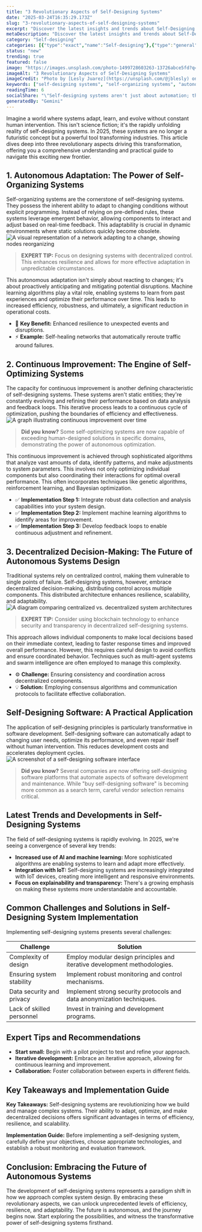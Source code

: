 ```yaml
---
title: "3 Revolutionary Aspects of Self-Designing Systems"
date: "2025-03-24T16:35:29.173Z"
slug: "3-revolutionary-aspects-of-self-designing-systems"
excerpt: "Discover the latest insights and trends about Self-Designing Systems. This comprehensive guide covers everything you need to know about Self-Designing Systems in 2025."
metaDescription: "Discover the latest insights and trends about Self-Designing Systems. This comprehensive guide covers everything you need to know about Self-Designing Syst..."
category: "Self-designing"
categories: [{"type":"exact","name":"Self-designing"},{"type":"general","name":"Artificial Intelligence"},{"type":"medium","name":"Machine Learning"},{"type":"specific","name":"Evolutionary Algorithms"},{"type":"niche","name":"Genetic Programming"}]
status: "new"
trending: true
featured: false
image: "https://images.unsplash.com/photo-1499728603263-13726abce5fd?q=85&w=1200&fit=max&fm=webp&auto=compress"
imageAlt: "3 Revolutionary Aspects of Self-Designing Systems"
imageCredit: "Photo by [Lesly Juarez](https://unsplash.com/@jblesly) on Unsplash"
keywords: ["self-designing systems", "self-organizing systems", "autonomous systems design", "designing self-managing systems", "self-designing software", "self-healing systems architecture", "self-optimizing system examples", "buy self-designing software", "self-designing system benefits", "self-designing system implementation"]
readingTime: 6
socialShare: "\"Self-designing systems aren't just about automation; they're about creating systems that continuously learn, adapt, and evolve, exceeding the limitations of human-designed solutions.\""
generatedBy: "Gemini"
---
```




Imagine a world where systems adapt, learn, and evolve without constant human intervention.  This isn't science fiction; it's the rapidly unfolding reality of self-designing systems.  In 2025, these systems are no longer a futuristic concept but a powerful tool transforming industries. This article dives deep into three revolutionary aspects driving this transformation, offering you a comprehensive understanding and practical guide to navigate this exciting new frontier.

## 1. Autonomous Adaptation: The Power of Self-Organizing Systems

Self-organizing systems are the cornerstone of self-designing systems.  They possess the inherent ability to adapt to changing conditions without explicit programming. Instead of relying on pre-defined rules, these systems leverage emergent behavior, allowing components to interact and adjust based on real-time feedback.  This adaptability is crucial in dynamic environments where static solutions quickly become obsolete. ![A visual representation of a network adapting to a change, showing nodes reorganizing](https://images.unsplash.com/photo-1506126613408-eca07ce68773?q=85&w=1200&fit=max&fm=webp&auto=compress)

> **EXPERT TIP:**  Focus on designing systems with decentralized control. This enhances resilience and allows for more effective adaptation in unpredictable circumstances.

This autonomous adaptation isn't simply about reacting to changes; it's about proactively anticipating and mitigating potential disruptions.  Machine learning algorithms play a vital role, enabling systems to learn from past experiences and optimize their performance over time.  This leads to increased efficiency, robustness, and ultimately, a significant reduction in operational costs.

* 🔑 **Key Benefit:** Enhanced resilience to unexpected events and disruptions.
* ⚡ **Example:**  Self-healing networks that automatically reroute traffic around failures.

## 2. Continuous Improvement: The Engine of Self-Optimizing Systems

The capacity for continuous improvement is another defining characteristic of self-designing systems.  These systems aren't static entities; they're constantly evolving and refining their performance based on data analysis and feedback loops.  This iterative process leads to a continuous cycle of optimization, pushing the boundaries of efficiency and effectiveness. ![A graph illustrating continuous improvement over time](https://images.unsplash.com/photo-1502139214982-d0ad755818d8?q=85&w=1200&fit=max&fm=webp&auto=compress)

> **Did you know?**  Some self-optimizing systems are now capable of exceeding human-designed solutions in specific domains, demonstrating the power of autonomous optimization.

This continuous improvement is achieved through sophisticated algorithms that analyze vast amounts of data, identify patterns, and make adjustments to system parameters.  This involves not only optimizing individual components but also coordinating their interactions for optimal overall performance.  This often incorporates techniques like genetic algorithms, reinforcement learning, and Bayesian optimization.

* ✅ **Implementation Step 1:** Integrate robust data collection and analysis capabilities into your system design.
* ✅ **Implementation Step 2:** Implement machine learning algorithms to identify areas for improvement.
* ✅ **Implementation Step 3:** Develop feedback loops to enable continuous adjustment and refinement.

## 3. Decentralized Decision-Making: The Future of Autonomous Systems Design

Traditional systems rely on centralized control, making them vulnerable to single points of failure.  Self-designing systems, however, embrace decentralized decision-making, distributing control across multiple components. This distributed architecture enhances resilience, scalability, and adaptability. ![A diagram comparing centralized vs. decentralized system architectures](https://images.unsplash.com/photo-1533093818119-ac1fa47a6d59?q=85&w=1200&fit=max&fm=webp&auto=compress)

> **EXPERT TIP:** Consider using blockchain technology to enhance security and transparency in decentralized self-designing systems.

This approach allows individual components to make local decisions based on their immediate context, leading to faster response times and improved overall performance.  However, this requires careful design to avoid conflicts and ensure coordinated behavior.  Techniques such as multi-agent systems and swarm intelligence are often employed to manage this complexity.

* ⚙️ **Challenge:** Ensuring consistency and coordination across decentralized components.
* 💡 **Solution:**  Employing consensus algorithms and communication protocols to facilitate effective collaboration.

##  Self-Designing Software: A Practical Application

The application of self-designing principles is particularly transformative in software development.  Self-designing software can automatically adapt to changing user needs, optimize its performance, and even repair itself without human intervention. This reduces development costs and accelerates deployment cycles.  ![A screenshot of a self-designing software interface](https://images.unsplash.com/photo-1499728603263-13726abce5fd?q=85&w=1200&fit=max&fm=webp&auto=compress)

> **Did you know?**  Several companies are now offering self-designing software platforms that automate aspects of software development and maintenance.  While "buy self-designing software" is becoming more common as a search term, careful vendor selection remains critical.

## Latest Trends and Developments in Self-Designing Systems

The field of self-designing systems is rapidly evolving.  In 2025, we're seeing a convergence of several key trends:

* **Increased use of AI and machine learning:**  More sophisticated algorithms are enabling systems to learn and adapt more effectively.
* **Integration with IoT:** Self-designing systems are increasingly integrated with IoT devices, creating more intelligent and responsive environments.
* **Focus on explainability and transparency:** There's a growing emphasis on making these systems more understandable and accountable.

## Common Challenges and Solutions in Self-Designing System Implementation

Implementing self-designing systems presents several challenges:

| Challenge                     | Solution                                                                     |
|------------------------------|-----------------------------------------------------------------------------|
| Complexity of design          | Employ modular design principles and iterative development methodologies.     |
| Ensuring system stability     | Implement robust monitoring and control mechanisms.                          |
| Data security and privacy     | Implement strong security protocols and data anonymization techniques.        |
| Lack of skilled personnel    | Invest in training and development programs.                               |

## Expert Tips and Recommendations

* **Start small:** Begin with a pilot project to test and refine your approach.
* **Iterative development:** Embrace an iterative approach, allowing for continuous learning and improvement.
* **Collaboration:** Foster collaboration between experts in different fields.

## Key Takeaways and Implementation Guide

**Key Takeaways:** Self-designing systems are revolutionizing how we build and manage complex systems.  Their ability to adapt, optimize, and make decentralized decisions offers significant advantages in terms of efficiency, resilience, and scalability.

**Implementation Guide:**  Before implementing a self-designing system, carefully define your objectives, choose appropriate technologies, and establish a robust monitoring and evaluation framework.

## Conclusion: Embracing the Future of Autonomous Systems

The development of self-designing systems represents a paradigm shift in how we approach complex system design.  By embracing these revolutionary aspects, we can unlock unprecedented levels of efficiency, resilience, and adaptability.  The future is autonomous, and the journey begins now.  Start exploring the possibilities, and witness the transformative power of self-designing systems firsthand.

